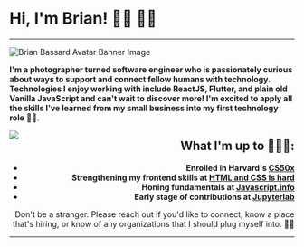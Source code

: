 # Hi, I'm Brian! 🕺🏿 👋🏿

---

![Brian Bassard Avatar Banner Image](https://live.staticflickr.com/65535/50164652607_aaed0b55c1_o.jpg)

**I'm a photographer turned software engineer who is passionately curious about ways to support and connect fellow humans with technology. Technologies I enjoy working with include ReactJS, Flutter, and plain old Vanilla JavaScript and can't wait to discover more! I'm excited to apply all the skills I've learned from my small business into my first technology role** ✊🏿.

<img align="left" src="https://live.staticflickr.com/65535/50164652572_2645fddceb_o.jpg">

<div style="text-align: right">

## What I'm up to 👨🏿‍💻:

-   **Enrolled in Harvard's [CS50x](https://cs50.harvard.edu/x/2020/)**
-   **Strengthening my frontend skills at [HTML and CSS is hard](https://www.internetingishard.com/html-and-css/introduction/)**
-   **Honing fundamentals at [Javascript.info](https://javascript.info/)**
-   **Early stage of contributions at [Jupyterlab](https://jupyter.org/)**

Don't be a stranger. Please reach out if you'd like to connect, know a place that's hiring, or know of any organizations that I should plug myself into. 👌🏿

</div>

---
